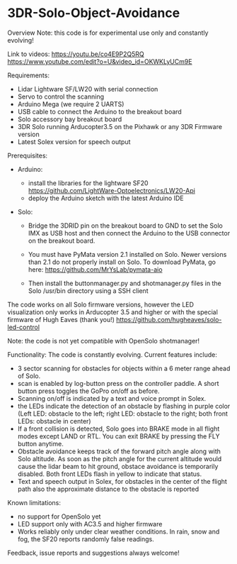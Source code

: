 # 3DR-Solo-Object-Avoidance

Overview
Note: this code is for experimental use only and constantly evolving!

Link to videos:
https://youtu.be/co4E9P2Q5RQ
https://www.youtube.com/edit?o=U&video_id=OKWKLyUCm9E

Requirements:
- Lidar Lightware SF/LW20 with serial connection
- Servo to control the scanning
- Arduino Mega (we require 2 UARTS)
- USB cable to connect the Arduino to the breakout board
- Solo accessory bay breakout board
- 3DR Solo running Arducopter3.5 on the Pixhawk or any 3DR Firmware version
- Latest Solex version for speech output

Prerequisites:
- Arduino:
  - install the libraries for the lightware SF20 https://github.com/LightWare-Optoelectronics/LW20-Api
  - deploy the Arduino sketch with the latest Arduino IDE
  
- Solo:
  - Bridge the 3DRID pin on the breakout board to GND to set the Solo IMX as USB host and then connect the Arduino to the USB connector on the breakout board.
  - You must have PyMata version 2.1 installed on Solo. Newer versions than 2.1 do not properly install on Solo. To download PyMata, go here: https://github.com/MrYsLab/pymata-aio

  - Then install the buttonmanager.py and shotmanager.py files in the Solo /usr/bin directory using a SSH client

The code works on all Solo firmware versions, however the LED visualization only works in Arducopter 3.5 and higher or with the special firmware of Hugh Eaves (thank you!) https://github.com/hugheaves/solo-led-control

Note: the code is not yet compatible with OpenSolo shotmanager!

Functionality:
The code is constantly evolving. Current features include:
- 3 sector scanning for obstacles for objects within a 6 meter range ahead of Solo.
- scan is enabled by log-button press on the controller paddle. A short button press toggles the GoPro on/off as before.
- Scanning on/off is indicated by a text and voice prompt in Solex.
- the LEDs indicate the detection of an obstacle by flashing in purple color (Left LED: obstacle to the left; right LED: obstacle to the right; both front LEDs: obstacle in center)
- If a front collision is detected, Solo goes into BRAKE mode in all flight modes except LAND or RTL. You can exit BRAKE by pressing the FLY button anytime.
- Obstacle avoidance keeps track of the forward pitch angle along with Solo altitude. As soon as the pitch angle for the current altitude would cause the lidar beam to hit ground, obstace avoidance is temporarily disabled. Both front LEDs flash in yellow to indicate that status.
- Text and speech output in Solex, for obstacles in the center of the flight path also the approximate distance to the obstacle is reported

Known limitations:
- no support for OpenSolo yet
- LED support only with AC3.5 and higher firmware
- Works reliably only under clear weather conditions. In rain, snow and fog, the SF20 reports randomly false readings. 

Feedback, issue reports and suggestions always welcome!
